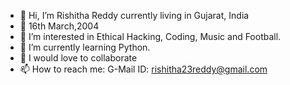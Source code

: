 - 👋 Hi, I’m Rishitha Reddy currently living in Gujarat, India
- 🎂 16th March,2004
- 👀 I’m interested in Ethical Hacking, Coding, Music and Football.
- 🌱 I’m currently learning Python.
- 💞️ I would love to collaborate
- 📫 How to reach me: G-Mail ID: rishitha23reddy@gmail.com

<!---
rishithareddy16/rishithareddy16 is a ✨ special ✨ repository because its `README.md` (this file) appears on your GitHub profile.
You can click the Preview link to take a look at your changes.
--->
